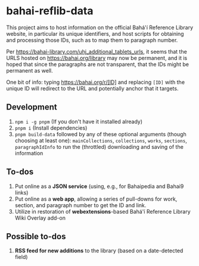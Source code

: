 # bahai-reflib-data

This project aims to host information on the official Bahá'í Reference Library
website, in particular its unique identifiers, and host scripts for obtaining
and processing those IDs, such as to map them to paragraph number.

Per <https://bahai-library.com/uhj_additional_tablets_urls>, it seems that the
URLS hosted on <https://bahai.org/library> may now be permanent, and it is
hoped that since the paragraphs are not transparent, that the IDs might be
permanent as well.

One bit of info: typing <https://bahai.org/r/[ID]> and replacing `[ID]` with
the unique ID will redirect to the URL and potentially anchor that it
targets.

## Development

1. `npm i -g pnpm` (If you don't have it installed already)
1. `pnpm i` (Install dependencies)
1. `pnpm build-data` followed by any of these optional arguments (though
    choosing at least one):
    `mainCollections`, `collections`, `works`, `sections`, `paragraphIdInfo` to
    run the (throttled) downloading and saving of the information

## To-dos

1. Put online as a **JSON service** (using, e.g., for Bahaipedia and Bahai9
    links)
1. Put online as a **web app**, allowing a series of pull-downs for work,
    section, and paragraph number to get the ID and link.
1. Utilize in restoration of **webextensions**-based Bahá'í Reference Library
    Wiki Overlay add-on

## Possible to-dos

1. **RSS feed for new additions** to the library (based on a date-detected
    field)
